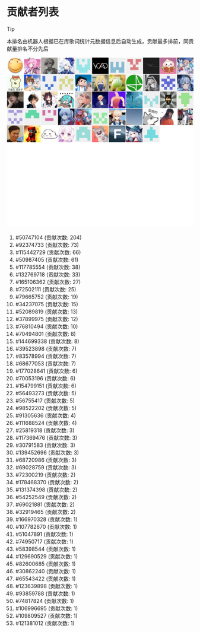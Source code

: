 # 贡献者列表

> [!TIP]
> 本排名由机器人根据已在库歌词统计元数据信息后自动生成，贡献最多排前，同贡献量排名不分先后

![贡献者头像画廊](./CONTRIBUTORS.svg)

1. #50747104 (贡献次数: 204)
2. #92374733 (贡献次数: 73)
3. #115442729 (贡献次数: 66)
4. #50987405 (贡献次数: 61)
5. #117785554 (贡献次数: 38)
6. #132769718 (贡献次数: 33)
7. #165106362 (贡献次数: 27)
8. #72502111 (贡献次数: 25)
9. #79665752 (贡献次数: 19)
10. #34237075 (贡献次数: 15)
11. #52089819 (贡献次数: 13)
12. #37899975 (贡献次数: 12)
13. #76810494 (贡献次数: 10)
14. #70494801 (贡献次数: 8)
15. #144699338 (贡献次数: 8)
16. #39523898 (贡献次数: 7)
17. #83578994 (贡献次数: 7)
18. #68677053 (贡献次数: 7)
19. #177028641 (贡献次数: 6)
20. #70053196 (贡献次数: 6)
21. #154799151 (贡献次数: 6)
22. #56493273 (贡献次数: 5)
23. #56755417 (贡献次数: 5)
24. #98522202 (贡献次数: 5)
25. #91305636 (贡献次数: 4)
26. #111688524 (贡献次数: 4)
27. #25819318 (贡献次数: 3)
28. #117369476 (贡献次数: 3)
29. #30791583 (贡献次数: 3)
30. #139452696 (贡献次数: 3)
31. #68720986 (贡献次数: 3)
32. #69028759 (贡献次数: 3)
33. #72300219 (贡献次数: 2)
34. #178468370 (贡献次数: 2)
35. #131374398 (贡献次数: 2)
36. #54252549 (贡献次数: 2)
37. #69021881 (贡献次数: 2)
38. #32919465 (贡献次数: 2)
39. #166970328 (贡献次数: 1)
40. #107782670 (贡献次数: 1)
41. #51047891 (贡献次数: 1)
42. #74950717 (贡献次数: 1)
43. #58398544 (贡献次数: 1)
44. #129690529 (贡献次数: 1)
45. #82600685 (贡献次数: 1)
46. #30862240 (贡献次数: 1)
47. #65543422 (贡献次数: 1)
48. #123639898 (贡献次数: 1)
49. #93859788 (贡献次数: 1)
50. #74817824 (贡献次数: 1)
51. #106996695 (贡献次数: 1)
52. #109809527 (贡献次数: 1)
53. #121381012 (贡献次数: 1)
